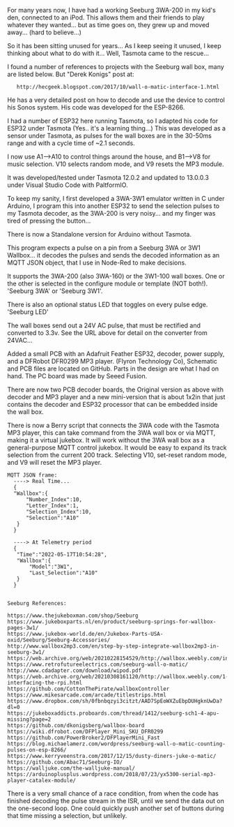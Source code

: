 For many years now, I have had a working Seeburg 3WA-200 in my kid's den, connected to an iPod. 
This allows them and their friends to play whatever they wanted... but as time goes on, they grew 
up and moved away... (hard to believe...)

So it has been sitting unused for years... As I keep seeing it unused, I keep thinking about what to do with it... 
Well, Tasmota came to the rescue...

I found a number of references to projects with the Seeburg wall box, many are listed below. But "Derek Konigs" post at:
~~~
   http://hecgeek.blogspot.com/2017/10/wall-o-matic-interface-1.html
~~~
He has a very detailed post on how to decode and use the device to control his Sonos system. 
His code was developed for the ESP-8266.

I had a number of ESP32 here running Tasmota, so I adapted his code for ESP32 under Tasmota  (Yes.. it's a learning thing...)
This was developed as a sensor under Tasmota, as pulses for the wall boxes are in the 30-50ms range and with a cycle time of ~2.1 seconds.

I now use A1-->A10 to control things around the house, and B1-->V8 for music selection.
V10 selects random mode, and V9 resets the MP3 module.

It was developed/tested under Tasmota 12.0.2 and updated to 13.0.0.3 under Visual Studio Code with PaltformIO.

To keep my sanity, I first developed a 3WA-3W1 emulator written in C under Arduino, 
I program this into another ESP32 to send the selection pulses to my Tasmota decoder,
as the 3WA-200 is very noisy... and my finger was tired of pressing the button...

There is now a Standalone version for Arduino without Tasmota.

This program expects a pulse on a pin from a Seeburg 3WA or 3W1 Wallbox...
it decodes the pulses and sends the decoded information as an MQTT JSON object,
that I use in Node-Red to make decisions.
  
It supports the 3WA-200 (also 3WA-160) or the 3W1-100 wall boxes. One or the other is selected
in the configure module or template (NOT both!). 'Seeburg 3WA' or 'Seeburg 3W1'. 

There is also an optional status LED that toggles on every pulse edge. 'Seeburg LED'
 
The wall boxes send out a 24V AC pulse, that must be rectified and converted to 3.3v.
See the URL above for detail on the converter from 24VAC...
 
Added a small PCB with an Adafruit Feather ESP32, decoder, power supply, and a DFRobot DFR0299 MP3 player.
(Flyron Technology Co), Schematic and PCB files are located on GitHub. Parts in the design are 
what I had on hand.  The PC board was made by Seeed Fusion.

There are now two PCB decoder boards, the Original version as above with decoder and MP3 player and a new mini-version that is about 1x2in that just contains the decoder and ESP32 processor that can be embedded inside the wall box.

There is now a Berry script that connects the 3WA code with the Tasmota MP3 player, this can take 
command from the 3WA wall box or via MQTT, making it a virtual jukebox. It will work without the 
3WA wall box as a general-purpose MQTT control jukebox. It would be easy to expand its track selection
from the current 200 track. Selecting V10, set-reset random mode, and V9 will reset the MP3 player.
  
~~~
MQTT JSON frame:
  ----> Real Time...
  {
  "Wallbox":{
      "Number_Index":10,
      "Letter_Index":1,
      "Selection_Index":10,
      "Selection":"A10"
   }
  }
  
  ----> At Telemetry period
  {
   "Time":"2022-05-17T10:54:28",
   "Wallbox":{
       "Model":"3W1",
       "Last_Selection":"A10"
   }
  }
  
  ~~~

~~~
Seeburg References:

https://www.thejukeboxman.com/shop/Seeburg
https://www.jukeboxparts.nl/en/product/seeburg-springs-for-wallbox-pages-3w1/
https://www.jukebox-world.de/en/Jukebox-Parts-USA-oxid/Seeburg/Seeburg-Accessories/
http://www.wallbox2mp3.com/en/step-by-step-integrate-wallbox2mp3-in-seeburg-3w1/
https://web.archive.org/web/20210228154529/http://wallbox.weebly.com/index.html
https://www.retrofutureelectrics.com/seeburg-wall-o-matic/
http://www.cdadapter.com/download/wipod.pdf
https://web.archive.org/web/20210308161120/http://wallbox.weebly.com/1-interfacing-the-rpi.html
https://github.com/CottonThePirate/wallboxController
https://www.mikesarcade.com/arcade/titlestrips.html
https://www.dropbox.com/sh/0fbnbqzyi3citzt/AAD7SpEoWXZuEbpDUHgknUwDa?dl=0
https://jukeboxaddicts.proboards.com/thread/1412/seeburg-sch1-4-apu-missing?page=2
https://github.com/dkonigsberg/wallbox-board
https://wiki.dfrobot.com/DFPlayer_Mini_SKU_DFR0299
https://github.com/PowerBroker2/DFPlayerMini_Fast
https://blog.michaelamerz.com/wordpress/seeburg-wall-o-matic-counting-pulses-on-esp-8266/
https://www.kerryveenstra.com/2017/12/15/dusty-diners-juke-o-matic/
https://github.com/Abac71/Seeburg-IO/
https://walljuke.com/the-walljuke-manual/
https://arduinoplusplus.wordpress.com/2018/07/23/yx5300-serial-mp3-player-catalex-module/
~~~

There is a very small chance of a race condition, from when the code has finished decoding the pulse stream 
in the ISR, until we send the data out on the one-second loop. 
One could quickly push another set of buttons during that time missing a selection, but unlikely.
  
  
  
